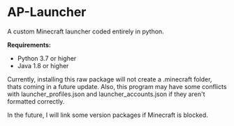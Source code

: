 # AP-Launcher
A custom Minecraft launcher coded entirely in python.

**Requirements:**
* Python 3.7 or higher
* Java 1.8 or higher

Currently, installing this raw package will not create a .minecraft folder, thats coming in a future update.
Also, this program may have some conflicts with launcher_profiles.json and launcher_accounts.json if they aren't formatted correctly.

In the future, I will link some version packages if Minecraft is blocked. 
